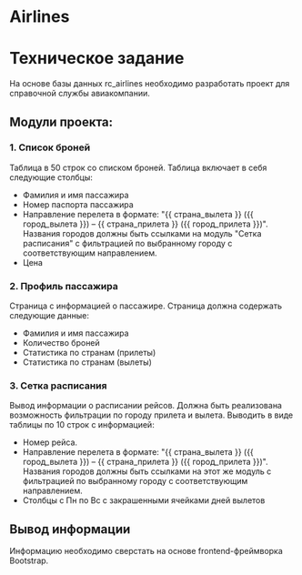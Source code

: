 # Airlines
 
# Техническое задание

На основе базы данных rc_airlines необходимо разработать проект для справочной службы авиакомпании.

## Модули проекта:

### 1. Список броней

Таблица в 50 строк со списком броней. Таблица включает в себя следующие столбцы:

- Фамилия и имя пассажира
- Номер паспорта пассажира
- Направление перелета в формате: "{{ страна_вылета }} ({{ город_вылета }}) – {{ страна_прилета }} ({{ город_прилета }})". Названия городов должны быть ссылками на модуль "Сетка расписания" с фильтрацией по выбранному городу с соответствующим направлением.
- Цена

### 2. Профиль пассажира

Страница с информацией о пассажире. Страница должна содержать следующие данные:

- Фамилия и имя пассажира
- Количество броней
- Статистика по странам (прилеты)
- Статистика по странам (вылеты)

### 3. Сетка расписания

Вывод информации о расписании рейсов. Должна быть реализована возможность фильтрации по городу прилета и вылета. Выводить в виде таблицы по 10 строк с информацией:

- Номер рейса.
- Направление перелета в формате: "{{ страна_вылета }} ({{ город_вылета }}) – {{ страна_прилета }} ({{ город_прилета }})". Названия городов должны быть ссылками на этот же модуль с фильтрацией по выбранному городу с соответствующим направлением.
- Столбцы с Пн по Вс с закрашенными ячейками дней вылетов

## Вывод информации

Информацию необходимо сверстать на основе frontend-фреймворка Bootstrap.

